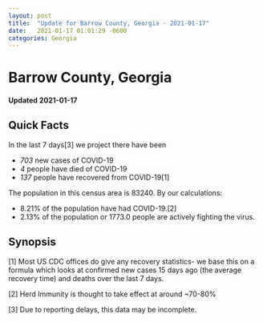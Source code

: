 ```yaml
---
layout: post
title:  "Update for Barrow County, Georgia - 2021-01-17"
date:   2021-01-17 01:01:29 -0600
categories: Georgia
---
```


# Barrow County, Georgia
#### Updated 2021-01-17

## Quick Facts

In the last 7 days[3] we project there have been
- *703* new cases of COVID-19
- *4* people have died of COVID-19
- *137* people have recovered from COVID-19[1]

The population in this census area is 83240. By our calculations:
- 8.21% of the population have had COVID-19.[2]
- 2.13% of the population or 1773.0 people are actively fighting the virus.

## Synopsis




[1] Most US CDC offices do give any recovery statistics- we base this on a formula which looks at confirmed new cases
15 days ago (the average recovery time) and deaths over the last 7 days.

[2] Herd Immunity is thought to take effect at around ~70-80%

[3] Due to reporting delays, this data may be incomplete.
 
    